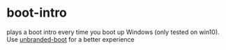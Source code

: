 # boot-intro

plays a boot intro every time you boot up Windows (only tested on win10). Use <a href="https://learn.microsoft.com/en-us/windows-hardware/customize/enterprise/unbranded-boot">unbranded-boot<a> for a better experience

